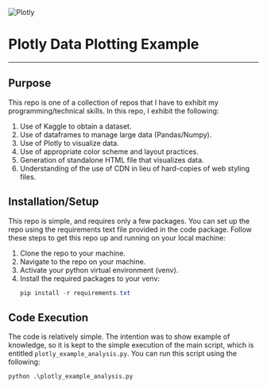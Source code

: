 ![Plotly](https://camo.githubusercontent.com/d4b85dc983c64c148504c0aea59d9cefa65b75a8e538d932c592f2fca15b3b82/68747470733a2f2f696d616765732e706c6f742e6c792f6c6f676f2f706c6f746c796a732d6c6f676f4032782e706e67)
# Plotly Data Plotting Example
---
## Purpose
This repo is one of a collection of repos that I have to exhibit my programming/technical skills. In this repo, I exhibit the following:

1. Use of Kaggle to obtain a dataset.
2. Use of dataframes to manage large data (Pandas/Numpy).
3. Use of Plotly to visualize data.
4. Use of appropriate color scheme and layout practices.
5. Generation of standalone HTML file that visualizes data.
6. Understanding of the use of CDN in lieu of hard-copies of web styling files.

## Installation/Setup
This repo is simple, and requires only a few packages. You can set up the repo using the requirements text file provided in the code package. Follow these steps to get this repo up and running on your local machine:

1. Clone the repo to your machine.
2. Navigate to the repo on your machine.
3. Activate your python virtual environment (venv).
4. Install the required packages to your venv:
    ```powershell
    pip install -r requirements.txt
    ```

## Code Execution
The code is relatively simple. The intention was to show example of knowledge, so it is kept to the simple execution of the main script, which is entitled ```plotly_example_analysis.py```. You can run this script using the following:

    python .\plotly_example_analysis.py

